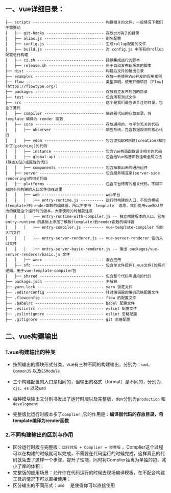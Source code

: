 ## 一、vue详细目录：

```
├── scripts ------------------------------- 构建相关的文件，一般情况下我们不需要动
│   ├── git-hooks ------------------------- 存放git钩子的目录
│   ├── alias.js -------------------------- 别名配置
│   ├── config.js ------------------------- 生成rollup配置的文件
│   ├── build.js -------------------------- 对 config.js 中所有的rollup配置进行构建
│   ├── ci.sh ----------------------------- 持续集成运行的脚本
│   ├── release.sh ------------------------ 用于自动发布新版本的脚本
├── dist ---------------------------------- 构建后文件的输出目录
├── examples ------------------------------ 存放一些使用Vue开发的应用案例
├── flow ---------------------------------- 类型声明，使用开源项目 [Flow](https://flowtype.org/)
├── packages ------------------------------ 存放独立发布的包的目录
├── test ---------------------------------- 包含所有测试文件
├── src ----------------------------------- 这个是我们最应该关注的目录，包含了源码
│   ├── compiler -------------------------- 编译器代码的存放目录，将 template 编译为 render 函数
│   ├── core ------------------------------ 存放通用的，与平台无关的代码
│   │   ├── observer ---------------------- 响应系统，包含数据观测的核心代码
│   │   ├── vdom -------------------------- 包含虚拟DOM创建(creation)和打补丁(patching)的代码
│   │   ├── instance ---------------------- 包含Vue构造函数设计相关的代码
│   │   ├── global-api -------------------- 包含给Vue构造函数挂载全局方法(静态方法)或属性的代码
│   │   ├── components -------------------- 包含抽象出来的通用组件
│   ├── server ---------------------------- 包含服务端渲染(server-side rendering)的相关代码
│   ├── platforms ------------------------- 包含平台特有的相关代码，不同平台的不同构建的入口文件也在这里
│   │   ├── web --------------------------- web平台
│   │   │   ├── entry-runtime.js ---------- 运行时构建的入口，不包含模板(template)到render函数的编译器，所以不支持 `template` 选项，我们使用vue默认导出的就是这个运行时的版本。大家使用的时候要注意
│   │   │   ├── entry-runtime-with-compiler.js -- 独立构建版本的入口，它在 entry-runtime 的基础上添加了模板(template)到render函数的编译器
│   │   │   ├── entry-compiler.js --------- vue-template-compiler 包的入口文件
│   │   │   ├── entry-server-renderer.js -- vue-server-renderer 包的入口文件
│   │   │   ├── entry-server-basic-renderer.js -- 输出 packages/vue-server-renderer/basic.js 文件
│   │   ├── weex -------------------------- 混合应用
│   ├── sfc ------------------------------- 包含单文件组件(.vue文件)的解析逻辑，用于vue-template-compiler包
│   ├── shared ---------------------------- 包含整个代码库通用的代码
├── package.json -------------------------- 不解释
├── yarn.lock ----------------------------- yarn 锁定文件
├── .editorconfig ------------------------- 针对编辑器的编码风格配置文件
├── .flowconfig --------------------------- flow 的配置文件
├── .babelrc ------------------------------ babel 配置文件
├── .eslintrc ----------------------------- eslint 配置文件
├── .eslintignore ------------------------- eslint 忽略配置
├── .gitignore ---------------------------- git 忽略配置
```



## 二、vue构建输出

### 1.vue构建输出的种类

- 按照输出的模块形式分类，vue有三种不同的构建输出，分别为：`umd`、`CommonJS` 以及`ESModule` 


- 三个构建配置的入口是相同的，但输出的格式（format）是不同的，分别为`cjs`、`es` 以及`umd`
- 每种模块输出又分别书发出了运行时版以及完整版，dev分别为`production` 和`development`
- 完整版比运行时版本多了`complier` ,它的作用是：**编译器代码的存放目录，将template编译为render函数**

### 2.不同构建输出的区别与作用

- 区分运行时版与完整版：`运行时版 + Complier = 完整版` ，Complier这个过程可以在构建的时候就可以完成，不需要在代码运行的时候完成，这样真正的代码就免去了这样一个步骤，提升了性能，同时将Complier抽离为单独的包，减小了库的体积；
- 完整版的应用场景：允许你在代码运行的时候去现场编译模板，在不配合构建工具的情况下可以直接使用；
- 区分输出的不同形式：`umd  ` 是使得你可以直接使用<script> 标签引用Vue的模块形式，但我们使用Vue的时候更多的是结合构建工具，比如`webpack` 之类；`cjs ` 是为`browserify` 和`webpack1` 提供的模块形式，但是他们在加载模块的时候不能直接加载`ES Module`;而`webpack2`以及`Rollup`是可以直接加载`ES Module`的，所以就有了`es`形式的模块输出； 

### 3.package.json中的运行时版本

```javascript
"main": "dist/vue.runtime.common.js",
"module": "dist/vue.runtime.esm.js",
```

- `main`和`module`指向的都是运行时版的Vue，不同的是，前者是`cjs`模块，后者是`es`模块；

- 其中`main`字段和`module`字段分别用于`browserify`、`webpack1`和`webpack2+`、`Rollup`，后者可以直接加载`ES Module`且会根据`module`字段的配置进行加载；

- package.json中的scripts字段

  ```javascript
  "scripts": {
  	  // 构建完整版 umd 模块的 Vue
      "dev": "rollup -w -c scripts/config.js --environment TARGET:web-full-dev",
      // 构建运行时 cjs 模块的 Vue
      "dev:cjs": "rollup -w -c scripts/config.js --environment TARGET:web-runtime-cjs",
      // 构建运行时 es 模块的 Vue
      "dev:esm": "rollup -w -c scripts/config.js --environment TARGET:web-runtime-esm",
      // 构建 web-server-renderer 包
      "dev:ssr": "rollup -w -c scripts/config.js --environment TARGET:web-server-renderer",
      // 构建 Compiler 包
      "dev:compiler": "rollup -w -c scripts/config.js --environment TARGET:web-compiler ",
      "build": "node scripts/build.js",
      "build:ssr": "npm run build -- vue.runtime.common.js,vue-server-renderer",
      "lint": "eslint src build test",
      "flow": "flow check",
      "release": "bash scripts/release.sh",
      "release:note": "node scripts/gen-release-note.js",
      "commit": "git-cz"
    },
  ```
  ## 


## 三、Vue构造函数

在使用`Vue`的时候，要使用`new`操作符进行调用，这说明`Vue`应该是一个构造函数，因此第一件事就是清楚构造函数的原理；

### 1.Vue构造函数的原型

- 当执行`npm run dev`时，执行的是`scripts/config.js`中的`full-dev`，根据`scripts/config.js`文件中的配置：

```javascript
'full-dev': {
	entry: resolve('web/entry-runtime-with-compiler.js'),
	dest: resolve('dist/vue.js'),
	format: 'umd',
	env: 'development',
	alias: { he: './entity-decoder' },
	banner
}
```

- 由代码可知，入口文件为`web/entry-runtime-with-compiler.js`，最终输出为`dist/vue.js` ，它是一个`umd`模块，我们可以以入口文件为起点，找到`Vue`构造函数；

- 入口文件中的`web/entry-runtime-with-compiler.js`中的`web`是一个别名配置，在`scripts/alias.js`文件中可以查看；

  ```javascript
  const path = require('path')

  const resolve = p => path.resolve(__dirname, '../', p)

  module.exports = {
    vue: resolve('src/platforms/web/entry-runtime-with-compiler'),
    compiler: resolve('src/compiler'),
    core: resolve('src/core'),
    shared: resolve('src/shared'),
    web: resolve('src/platforms/web'),
    server: resolve('packages/server-renderer/src'),
    sfc: resolve('packages/compiler-sfc/src')
  }
  ```


- 从中可以得知，`web`指向的应该是`src/platforms/web` ，因此当运行`npm run dev`命令时，会首先执行`src/platforms/web/entry-runtime-with-compiler`这个文件，如下所示：

  ![屏幕截图 2022-06-30 201033](E:\笔记\源代码\img\屏幕截图 2022-06-30 201033.png)


- 从上图可以看出，从`src/platforms/web/runtime-with-compiler`里引入了`Vue`，而这个`Vue`就是我们所说的Vue构造函数，接下来打开`src/platforms/web/runtime-with-compiler`文件，由下图所示：

  ![屏幕截图 2022-06-30 201544](E:\笔记\源代码\img\屏幕截图 2022-06-30 201544.png)


- 从上图可以看出，`Vue`构造函数同样是从`./runtime/index` 导入进来的，因此打开`src/platforms/web/runtime/index`文件，由下图所示：

  ![屏幕截图 2022-06-30 201937](E:\笔记\源代码\img\屏幕截图 2022-06-30 201937.png)

- 从上图可以看出，Vue构造函数同样是从`core/index` 文件中引入的，在 `scripts/alias.js` 的配置中，`core` 指向的是 `src/core`，打开 `src/core/index 文件，由下图所示：

  ![屏幕截图 2022-06-30 202126](E:\笔记\源代码\img\屏幕截图 2022-06-30 202126.png)


- 按照之前的套路，继续打开 `src/core/instance/index` 文件，由下图所示：

  ![屏幕截图 2022-06-30 202439](E:\笔记\源代码\img\屏幕截图 2022-06-30 202439.png)


- 可以看到，Vue构造函数的出生地最终在`src/core/instance/index`文件中，分析此文件的代码，首先分别从 `./init.js`、`./state.js`、`./render.js`、`./events.js`、`./lifecycle.js` 这五个文件中导入五个方法，分别是：`initMixin`、`stateMixin`、`renderMixin`、`eventsMixin` 以及 `lifecycleMixin`，然后定义了 `Vue` 构造函数，其中使用了安全模式来提醒你要使用 `new` 操作符来调用 `Vue`，接着将 `Vue` 构造函数作为参数，分别传递给了导入进来的这五个方法，最后导出 `Vue`。

- 我们分别看这5个方法有什么作用；

  #### （1）initMixin（）

  - 打开 `src/core/instance/init` 文件，找到 `initMixin` 方法，如下：

  ```typescript
  export function initMixin (Vue: Class<Component>) {
    Vue.prototype._init = function (options?: Object) {
      // ... _init 方法的函数体，此处省略
    }
  }
  ```

  - 可以看出，`initMixin`这个方法在`Vue`的原型上挂载了`_init`这个方法，这个方法看上去应该是内部初始化的方法，在`src/core/instance/index`文件中也调用过，为`this._init(options)`,这句代码在Vue构造函数内部，说明当我们执行`new Vue（）`的时候，`_init`方法会被触发；
  - 其大致逻辑是`initMixn()`方法接受`options`作为参数，`options`如果是组件，则通过`initInternalComponent(vm,options)`方法将`options`参数合并到`vm.options`上。否则,将从vm的构造函数中解析出`options`进行合并。接下来，调用`initProxy(vm)`对属性进行拦截。最后，调用`vm.$mount(vm.$options.el)`进行挂载。

  #### （2）stateMixin（）

  - 打开 `src/core/instance/state.js` 文件，找到 `stateMixin` 方法，如下：

    ![屏幕截图 2022-07-01 133541](E:\笔记\源代码\img\屏幕截图 2022-07-01 133541.png)


  - 最后两句，使用`Object.defineProperty` 在 `Vue.prototype` 上定义了两个属性，就是大家熟悉的：`$data` 和 `$props`，这两个属性的定义分别写在了 `dataDef` 以及 `propsDef` 这两个对象里；
  - 这两个对象的`get`实际上代理的是`_data` 和`_props`实例属性，然后有一个生产环境的判断，如果不是生产环境的话，就为`_data` 和`_props`这两个实例属性设置一下`set`，也就是说，这两个属性是只读的属性；
  - 也定义了几个方法，`$set`、`$delete` 以及 `$watch`;

  #### （3）eventsMixin（）

  - 这个方法在 `src/core/instance/events` 文件中，打开这个文件找到 `eventsMixin` 方法，这个方法在 `Vue.prototype` 上添加了四个方法，分别是：`$on`、`$once`、`$off`、`$emit`;

    ![屏幕截图 2022-07-01 201827](E:\笔记\源代码\img\屏幕截图 2022-07-01 201827.png)

  #### （4）lifecycleMixin（）

  - 打开 `src/core/instance/lifecycle` 文件找到相应方法，这个方法在 `Vue.prototype` 上添加了三个方法：

    ![屏幕截图 2022-07-01 202033](E:\笔记\源代码\img\屏幕截图 2022-07-01 202033.png)


  - 分别为`_update`、`$forceUpdate`、`$destroy`;

  #### （5）renderMixin（）

  - 它在 `src/core/instance/render` 文件中，这个方法的一开始以 `Vue.prototype` 为参数调用了 `installRenderHelpers` 函数，这个函数来自于与 `src/core/instance/render-helpers/index` 文件，打开这个文件找到 `installRenderHelpers` 函数，如下所示：

    ![屏幕截图 2022-07-01 202611](E:\笔记\源代码\img\屏幕截图 2022-07-01 202611.png)


  - 这个函数的作用就是在 `Vue.prototype` 上添加一系列方法；
  - `renderMixin` 方法在执行完 `installRenderHelpers` 函数之后，又在 `Vue.prototype` 上添加了两个方法，分别是：`$nextTick` 和 `_render`；

- 至此，`src/core/instance/index` 文件中的代码就运行完毕了，我们大概了解了每个 `*Mixin` 方法的作用其实就是包装 `Vue.prototype`，在其上挂载一些属性和方法。

### 2.Vue构造函数的静态属性和方法(全局API)

- 到目前为止，`src/core/instance/index` 文件，也就是 `Vue` 的出生文件的代码我们就看完了，按照之前我们寻找 `Vue` 构造函数时的文件路径回溯，下一个我们要看的文件应该就是 `src/core/index` 文件，这个文件将 `Vue` 从 `src/core/instance/index` 文件中导入了进来;

  ![屏幕截图 2022-07-01 203954](E:\笔记\源代码\img\屏幕截图 2022-07-01 203954.png)


- 上面的代码中，分别从三个文件导入了三个变量，将Vue构造函数作为参数调用了initGlobalAPI这个方法，然后在 `Vue.prototype` 上分别添加了两个只读的属性，分别是：`$isServer` 和 `$ssrContext`。接着又在 `Vue` 构造函数上定义了 `FunctionalRenderContext` 静态属性，之所以在 `Vue` 构造函数上暴露该属性，是为了在 `ssr` 中使用它。

- 最后，在 `Vue` 构造函数上添加了一个静态属性 `version`，代表`Vue`的版本号；

- 我们分别看看导入的几个变量有什么作用？

  #### （1）initGlobalAPI（）

  - 打开 `src/core/global-api/index` 文件找到 `initGlobalAPI` 方法，我们来看看 `initGlobalAPI` 方法都做了什么：

  - 首先是这样一段代码：

    ![屏幕截图 2022-07-02 084221](E:\笔记\源代码\img\屏幕截图 2022-07-02 084221.png)

  - 这段代码的作用就是在`Vue`构造函数上添加`config`属性，这个属性同 `$data` 以及 `$props` 也是一个只读的属性，当你设置其值得时候，在非生产环境下会给你一个友好的提示；

  - `config `这个属性是从`src/core/config` 文件导出的对象；

  - 接下来是这样一段代码：

    ![屏幕截图 2022-07-02 084614](E:\笔记\源代码\img\屏幕截图 2022-07-02 084614.png)

  - 这段代码的作用是在Vue上添加了util属性，这是一个对象，者和对象拥有四个属性分别是：`warn`、`extend`、`mergeOptions` 以及 `defineReactive`。这四个属性来自于 `src/core/util/index` 文件。这里的注释的大概意思就是`Vue.util` 以及 `util` 下的四个方法都不被认为是公共API的一部分，要避免依赖他们，但是你依然可以使用，只不过风险你要自己控制。并且，在官方文档上也并没有介绍这个全局API，所以能不用尽量不要用。


  - 然后是这样一段代码：

  ![屏幕截图 2022-07-02 084838](E:\笔记\源代码\img\屏幕截图 2022-07-02 084838.png)

  - 这段代码在 `Vue` 上添加了四个属性分别是 `set`、`delete`、`nextTick` 以及 `options` ，一个方法`observable` 。`Vue.options`通过 `Object.create(null)` 创建是一个空对象。但接下来遍历`ASSET_TYPES` 数组改变了Vue.options的值，`ASSET_TYPES` 来自于 `src/core/shared/constants` 文件，打开这个文件，发现 `ASSET_TYPES` 是一个数组：

  ![屏幕截图 2022-07-02 085514](E:\笔记\源代码\img\屏幕截图 2022-07-02 085514.png)

  - 所以当遍历完成后，`Vue.options` 将变成这样：



  - ```typescript
    Vue.options = {
    	components: Object.create(null),
    	directives: Object.create(null),
    	filters: Object.create(null),
    	_base: Vue
    }
    ```


  - 紧接着使用`Vue`全局方法`extend`将`builtInComponents` 的属性混合到 `Vue.options.components` 中，其中 `builtInComponents` 来自于 `src/core/components/index` 文件，该文件如下：

  ![屏幕截图 2022-07-02 085846](E:\笔记\源代码\img\屏幕截图 2022-07-02 085846.png)

  - 所以最终 `Vue.options.components` 的值如下：


  ```typescript
  Vue.options.components = {
  	KeepAlive
  }
  ```
  - `Vue.options` 的值如下：

  ```typescript
  Vue.options = {
  	components: {
  		KeepAlive
  	},
  	directives: Object.create(null),
  	filters: Object.create(null),
  	_base: Vue
  }
  ```

  - 在 `initGlobalAPI` 方法的最后部分，以 `Vue` 为参数调用了四个 `init*` 方法，这四个方法从上至下分别来自于 `src/core/global-api/use.js`、`src/core/global-api/mixin.js`、`src/core/global-api/extend.js` 以及 `src/core/global-api/assets.js` 这四个文件：

  ```
  initUse(Vue)
  initMixin(Vue)
  initExtend(Vue)
  initAssetRegisters(Vue)
  ```

  - 打开 `src/core/global-api/use` 文件，我们发现这个文件只有一个 `initUse` 方法，如下：

    ![屏幕截图 2022-07-02 200051](E:\笔记\源代码\img\屏幕截图 2022-07-02 200051.png)


  - 该方法的作用是在`Vue`构造函数上添加`use`方法，也就是`Vue.use` 这个全局API，这个方法用来安装 `Vue` 插件；再打开 `src/core/global-api/mixin` 文件，这个文件更简单，全部代码如下：

    ![屏幕截图 2022-07-02 200229](E:\笔记\源代码\img\屏幕截图 2022-07-02 200229.png)


  - `initMixin` 方法的作用是，在 `Vue` 上添加 `mixin` 这个全局API。

    再打开 `src/core/global-api/extend` 文件，找到 `initExtend` 方法，如下：

    ![屏幕截图 2022-07-02 200459](E:\笔记\源代码\img\屏幕截图 2022-07-02 200459.png)


  - `initExtend` 方法在 `Vue` 上添加了 `Vue.cid` 静态属性，和 `Vue.extend` 静态方法。最后一个是 `initAssetRegisters`，我们打开 `src/core/global-api/assets` 文件，找到 `initAssetRegisters` 方法如下：

    ![屏幕截图 2022-07-02 200607](E:\笔记\源代码\img\屏幕截图 2022-07-02 200607.png)


  -  `initAssetRegisters` 方法的作用是遍历`ASSET_TYPES`这个对象，将`ASSET_TYPES`对象里的每一个成员都添加到`Vue`构造函数上，所以，最终经过 `initAssetRegisters` 方法，`Vue` 又多了三个静态方法：

    ```
    Vue.component
    Vue.directive
    Vue.filter
    ```


  - 因此，`initGlobalAPI` 方法的全部功能就是在 `Vue` 构造函数上添加全局的API；

- 至此，对于 `core/index.js` 文件的作用我们也大概清楚了，在这个文件里，它首先将核心的 `Vue`，也就是在 `core/instance/index.js` 文件中的 `Vue`，也可以说是原型被包装(添加属性和方法)后的 `Vue` 导入，然后使用 `initGlobalAPI` 方法给 `Vue` 添加静态方法和属性，除此之外，在这个文件里，也对原型进行了修改，为其添加了两个属性：`$isServer` 和 `$ssrContext`，最后添加了 `Vue.version` 属性并导出了 `Vue`。

### 3.Vue平台化的包装

- 现在，在我们弄清 `Vue` 构造函数的过程中已经看了两个主要的文件，分别是：`core/instance/index.js` 文件以及 `core/index.js` 文件，前者是 `Vue` 构造函数的定义文件，我们一直都叫其 `Vue` 的出生文件，主要作用是定义 `Vue` 构造函数，并对其原型添加属性和方法，即实例属性和实例方法。后者的主要作用是，为 `Vue` 添加全局的API，也就是静态的方法和属性。这两个文件有个共同点，就是它们都在 `core` 目录下，我们在介绍 `Vue` 项目目录结构的时候说过：`core` 目录存放的是与平台无关的代码，所以无论是 `core/instance/index.js` 文件还是 `core/index.js` 文件，它们都在包装核心的 `Vue`，且这些包装是与平台无关的。但是，`Vue` 是一个 `Multi-platform` 的项目（web和weex），不同平台可能会内置不同的组件、指令，或者一些平台特有的功能等等，那么这就需要对 `Vue` 根据不同的平台进行平台化地包装，这就是接下来我们要看的文件，这个文件也出现在我们寻找 `Vue` 构造函数的路线上，它就是：`platforms/web/runtime/index.js` 文件。

- 在看这个文件之前，大家可以先打开 `platforms` 目录，可以发现有两个子目录 `web` 和 `weex`。这两个子目录的作用就是分别为相应的平台对核心的 `Vue` 进行包装的。而我们所要研究的 `web` 平台，就在 `web` 这个目录里。

- 接下来，我们就打开 `platforms/web/runtime/index.js` 文件，看一看里面的代码，这个文件的一开始，是一大堆 `import` 语句，其中就包括从 `core/index.js` 文件导入 `Vue` 的那句。在 `import` 语句下面是这样一段代码：

  ```
  // install platform specific utils
  Vue.config.mustUseProp = mustUseProp
  Vue.config.isReservedTag = isReservedTag
  Vue.config.isReservedAttr = isReservedAttr
  Vue.config.getTagNamespace = getTagNamespace
  Vue.config.isUnknownElement = isUnknownElement
  ```


- `Vue.config`其代理的值是从 `core/config.js` 文件导出的对象，这几句代码的作用就是覆盖默认导出的 `config` 对象的属性，注释已经写得很清楚了，安装平台特定的工具方法，接着是这两句代码：

  ```
  // install platform runtime directives & components
  extend(Vue.options.directives, platformDirectives)
  extend(Vue.options.components, platformComponents)
  ```


- 安装特定平台运行时的指令和组件，将`platformDirectives` 和 `platformComponents` 这两个方法里的值与 `Vue.options` 合并，合并后的 `Vue.options` 的值为：

  ```
  Vue.options = {
  	components: {
  		KeepAlive,
  		Transition,
  		TransitionGroup
  	},
  	directives: {
  		model,
  		show
  	},
  	filters: Object.create(null),
  	_base: Vue
  }
  ```


- 我们继续往下看代码，接下来是这段：

  ```
  // install platform patch function
  Vue.prototype.__patch__ = inBrowser ? patch : noop

  // public mount method
  Vue.prototype.$mount = function (
    el?: string | Element,
    hydrating?: boolean
  ): Component {
    el = el && inBrowser ? query(el) : undefined
    return mountComponent(this, el, hydrating)
  }
  ```


- 首先在 `Vue.prototype` 上添加 `__patch__` 方法，如果在浏览器环境运行的话，这个方法的值为 `patch` 函数，否则是一个空函数 `noop`。然后又在 `Vue.prototype` 上添加了 `$mount` 方法，我们暂且不关心 `$mount` 方法的内容和作用。
- 再往下的一段代码是 `vue-devtools` 的全局钩子，它被包裹在 `setTimeout` 中，最后导出了 `Vue`。
- 现在我们就看完了 `src/platforms/web/runtime/index.js` 文件，该文件的作用是对 `Vue` 进行平台化地包装：
  - 设置平台化的 `Vue.config`。
  - 在 `Vue.options` 上混合了两个指令(`directives`)，分别是 `model` 和 `show`。
  - 在 `Vue.options` 上混合了两个组件(`components`)，分别是 `Transition` 和 `TransitionGroup`。
  - 在 `Vue.prototype` 上添加了两个方法：`__patch__` 和 `$mount`。

